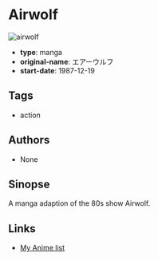# Airwolf

![airwolf](https://cdn.myanimelist.net/images/manga/3/79107.jpg)

-   **type**: manga
-   **original-name**: エアーウルフ
-   **start-date**: 1987-12-19

## Tags

-   action

## Authors

-   None

## Sinopse

A manga adaption of the 80s show Airwolf.

## Links

-   [My Anime list](https://myanimelist.net/manga/44741/Airwolf)

